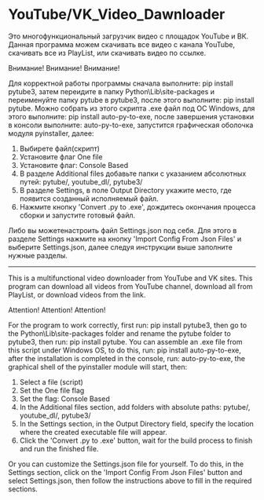 # YouTube/VK_Video_Dawnloader
Это многофункциональный загрузчик видео с площадок YouTube и ВК.
Данная программа можем скачивать все видео с канала YouTube, скачивать все из PlayList, или скачивать видео по ссылке. 

Внимание! 
Внимание! 
Внимание! 

Для корректной работы программы сначала выполните: pip install pytube3, затем переидите в папку Python\Lib\site-packages и переименуйте папку pytube в pytube3, после этого выполните: pip install pytube. 
Можно собрать из этого скрипта .exe файл под ОС Windows, для этого выполните: pip install auto-py-to-exe, после завершения установки в консоли выполните: auto-py-to-exe, запустится графическая оболочка модуля pyinstaller, далее:
1) Выбирете файл(скрипт)
2) Установите флаг One file
3) Установите флаг: Console Based
4) В разделе Additional files добавьте папки с указанием абсолютных путей: pytube/,  youtube_dl/, pytube3/
5) В разделе Settings, в поле Output Directory укажите место, где появится созданный исполняемый файл.
6) Нажмите кнопку 'Convert .py to .exe', дождитесь окончания процесса сборки и запустите готовый файл.

Либо вы можетенастроить файл Settings.json под себя. Для этого в разделе Settings нажмите на кнопку 'Import Config From Json Files' и выберите Settings.json, далее следуя инструкции выше заполните нужные разделы.
_______________________________________________________________________________________________________________________________________________________________________

This is a multifunctional video downloader from YouTube and VK sites.
This program can download all videos from YouTube channel, download all from PlayList, or download videos from the link.

Attention! 
Attention!
Attention!

For the program to work correctly, first run: pip install pytube3, then go to the Python\Lib\site-packages folder and rename the pytube folder to pytube3, then run: pip install pytube.
You can assemble an .exe file from this script under Windows OS, to do this, run: pip install auto-py-to-exe, after the installation is completed in the console, run: auto-py-to-exe, the graphical shell of the pyinstaller module will start, then:
1) Select a file (script)
2) Set the One file flag
3) Set the flag: Console Based
4) In the Additional files section, add folders with absolute paths: pytube/, youtube_dl/, pytube3/
5) In the Settings section, in the Output Directory field, specify the location where the created executable file will appear.
6) Click the 'Convert .py to .exe' button, wait for the build process to finish and run the finished file.

Or you can customize the Settings.json file for yourself. To do this, in the Settings section, click on the 'Import Config From Json Files' button and select Settings.json, then follow the instructions above to fill in the required sections.
